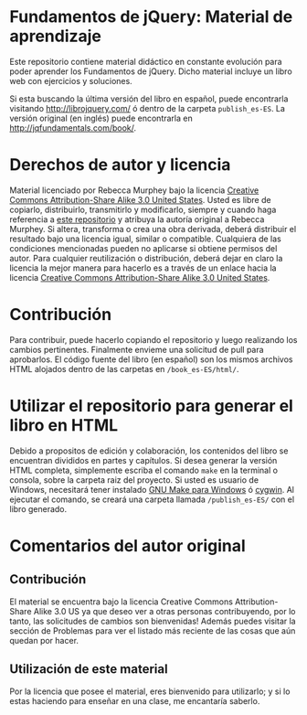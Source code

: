 # Fundamentos de jQuery: Material de aprendizaje #
Este repositorio contiene material didáctico en constante evolución para poder aprender los Fundamentos de jQuery. Dicho material incluye un libro web con ejercicios y soluciones.

Si esta buscando la última versión del libro en español, puede encontrarla visitando <http://librojquery.com/> ó dentro de la carpeta `publish_es-ES`. La versión original (en inglés) puede encontrarla en <http://jqfundamentals.com/book/>.

# Derechos de autor y licencia #
Material licenciado por Rebecca Murphey bajo la licencia [Creative Commons Attribution-Share Alike 3.0 United States](http://creativecommons.org/licenses/by-sa/3.0/us/). Usted es libre de copiarlo, distribuirlo, transmitirlo y modificarlo, siempre y cuando haga referencia a [este repositorio](http://github.com/rmurphey/jqfundamentals) y atribuya la autoría original a Rebecca Murphey. Si altera, transforma o crea una obra derivada, deberá distribuir el resultado bajo una licencia igual, similar o compatible. Cualquiera de las condiciones mencionadas pueden no aplicarse si obtiene permisos del autor. Para cualquier reutilización o distribución, deberá dejar en claro la licencia la mejor manera para hacerlo es a través de un enlace hacia la licencia [Creative Commons Attribution-Share Alike 3.0 United States](http://creativecommons.org/licenses/by-sa/3.0/us/).

# Contribución #
Para contribuir, puede hacerlo copiando el repositorio y luego realizando los cambios pertinentes. Finalmente envieme una solicitud de pull para aprobarlos. El código fuente del libro (en español) son los mismos archivos HTML alojados dentro de las carpetas en `/book_es-ES/html/`.

# Utilizar el repositorio para generar el libro en HTML #
Debido a propositos de edición y colaboración, los contenidos del libro se encuentran divididos en partes y capítulos. Si desea generar la versión HTML completa, simplemente escriba el comando `make` en la terminal o consola, sobre la carpeta raiz del proyecto. Si usted es usuario de Windows, necesitará tener instalado [GNU Make para Windows](http://gnuwin32.sourceforge.net/packages/make.htm) ó [cygwin](http://cygwin.com/). Al ejecutar el comando, se creará una carpeta llamada `/publish_es-ES/` con el libro generado.

# Comentarios del autor original #
## Contribución ##
El material se encuentra bajo la licencia Creative Commons Attribution-Share Alike 3.0 US ya que deseo ver a otras personas contribuyendo, por lo tanto, las solicitudes de cambios son bienvenidas! Además puedes visitar la sección de Problemas para ver el listado más reciente de las cosas que aún quedan por hacer.

## Utilización de este material ##
Por la licencia que posee el material, eres bienvenido para utilizarlo; y si lo estas haciendo para enseñar en una clase, me encantaría saberlo.
